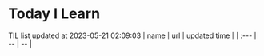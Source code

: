 # Today I Learn 
TIL list updated at 2023-05-21 02:09:03
| name | url | updated time |
| :--- | -- | -- |
